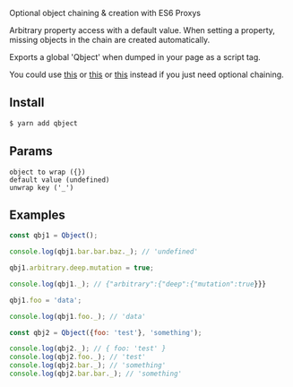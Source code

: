 Optional object chaining & creation with ES6 Proxys

Arbitrary property access with a default value. When setting a property, missing objects in the chain are created automatically.

Exports a global 'Qbject' when dumped in your page as a script tag.

You could use [this](https://lodash.com/docs/4.17.4#get) or [this](https://www.npmjs.com/package/babel-plugin-transform-optional-chaining) or [this](https://github.com/tc39/proposal-optional-chaining) instead if you just need optional chaining.

Install
---

```bash
$ yarn add qbject
```

Params
---

    object to wrap ({})
    default value (undefined)
    unwrap key ('_')

Examples
---

```javascript
const qbj1 = Qbject();

console.log(qbj1.bar.bar.baz._); // 'undefined'

qbj1.arbitrary.deep.mutation = true;

console.log(qbj1._); // {"arbitrary":{"deep":{"mutation":true}}}

qbj1.foo = 'data';

console.log(qbj1.foo._); // 'data'

const qbj2 = Qbject({foo: 'test'}, 'something');

console.log(qbj2._); // { foo: 'test' }
console.log(qbj2.foo._); // 'test'
console.log(qbj2.bar._); // 'something'
console.log(qbj2.bar.bar._); // 'something'
```

